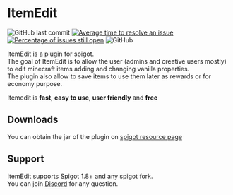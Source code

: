 # ItemEdit
![GitHub last commit](https://img.shields.io/github/last-commit/emanondev/ItemEdit)
[![Average time to resolve an issue](http://isitmaintained.com/badge/resolution/emanondev/ItemEdit.svg)](http://isitmaintained.com/project/emanondev/ItemEdit "Average time to resolve an issue")
[![Percentage of issues still open](http://isitmaintained.com/badge/open/emanondev/ItemEdit.svg)](http://isitmaintained.com/project/emanondev/ItemEdit "Percentage of issues still open")
![GitHub](https://img.shields.io/github/license/emanondev/ItemEdit)

ItemEdit is a plugin for spigot.<br>
The goal of ItemEdit is to allow the user (admins and creative users mostly) to edit minecraft items adding and changing vanilla properties.<br>The plugin also allow to save items to use them later as rewards or for economy purpose.

Itemedit is **fast**, **easy to use**, **user friendly** and **free** 

## Downloads
You can obtain the jar of the plugin on [spigot resource page](https://www.spigotmc.org/resources/40993/history "spigot resource page")

## Support
ItemEdit supports Spigot 1.8+ and any spigot fork.<br>
You can join [Discord](https://discord.gg/YWtwqNME "Discord") for any question.
